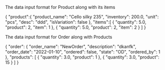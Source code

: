 The data input format for Product along with its items

{
"product":{
        "product_name": "Cello silky 235",
        "inventory": 200.0,
        "unit": "pcs",
        "desc": "ddd",
        "isVariation": false
    },
"items":[
{
    "quantity": 5.0,
    "product": 2,
    "item": 1
},
{
    "quantity": 5.0,
    "product": 2,
    "item": 2
}
]
}


The data input format for Order along with Products

{
    "order": {
        "order_name": "NewOrder",
        "description": "dkanfk",
        "order_date": "2022-01-10",
        "ordered": false,
        "state": "OD",
        "ordered_by": 1
    },
    "products": [
        {
            "quantity": 3.0,
            "product": 1
        },
        {
            "quantity": 3.0,
            "product": 15
        }
    ]
}
